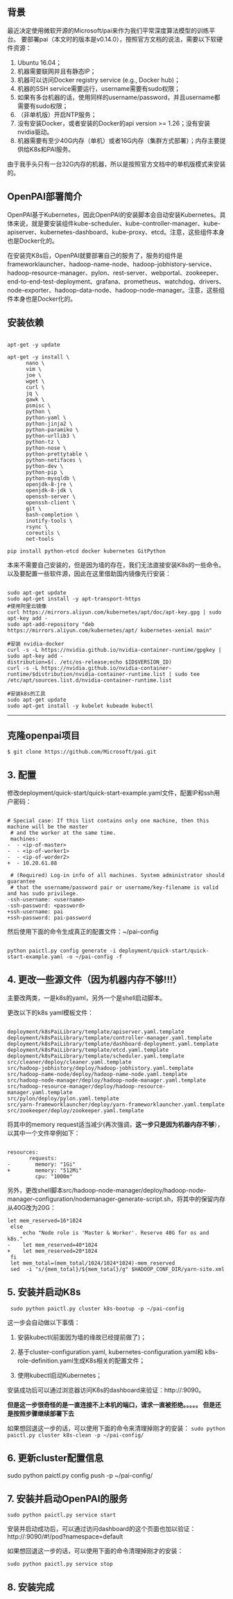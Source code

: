 ## 背景

最近决定使用微软开源的Microsoft/pai来作为我们平常深度算法模型的训练平台。 要部署pai（本文时的版本是v0.14.0），按照官方文档的说法，需要以下软硬件资源：


1. Ubuntu 16.04；
2. 机器需要联网并且有静态IP；
3. 机器可以访问Docker registry service (e.g., Docker hub)；
4. 机器的SSH service需要运行，username需要有sudo权限；
5. 如果有多台机器的话，使用同样的username/password，并且username都需要有sudo权限；
6. （非单机版）开启NTP服务；
7. 没有安装Docker，或者安装的Docker的api version >= 1.26；没有安装nvidia驱动。
8. 机器需要有至少40G内存（单机）或者16G内存（集群方式部署）；内存主要提供给K8s和PAI服务。

由于我手头只有一台32G内存的机器，所以是按照官方文档中的单机版模式来安装的。

## OpenPAI部署简介

OpenPAI基于Kubernetes，因此OpenPAI的安装脚本会自动安装Kubernetes。具体来说，就是要安装组件kube-scheduler、kube-controller-manager、kube-apiserver、kubernetes-dashboard、kube-proxy、etcd。注意，这些组件本身也是Docker化的。

在安装完K8s后，OpenPAI就要部署自己的服务了，服务的组件是frameworklauncher、hadoop-name-node、hadoop-jobhistory-service、hadoop-resource-manager、pylon、rest-server、webportal、zookeeper、end-to-end-test-deployment、grafana、prometheus、watchdog、drivers、node-exporter、hadoop-data-node、hadoop-node-manager。注意，这些组件本身也是Docker化的。

## 安装依赖
``` 

apt-get -y update 

apt-get -y install \
      nano \
      vim \
      joe \
      wget \
      curl \
      jq \
      gawk \
      psmisc \
      python \
      python-yaml \
      python-jinja2 \
      python-paramiko \
      python-urllib3 \
      python-tz \
      python-nose \
      python-prettytable \
      python-netifaces \
      python-dev \
      python-pip \
      python-mysqldb \
      openjdk-8-jre \
      openjdk-8-jdk \
      openssh-server \
      openssh-client \
      git \
      bash-completion \
      inotify-tools \
      rsync \
      coreutils \
      net-tools

pip install python-etcd docker kubernetes GitPython
```


本来不需要自己安装的，但是因为墙的存在，我们无法直接安装K8s的一些命令。以及要配置一些软件源，因此在这里借助国内镜像先行安装：

```

sudo apt-get update
sudo apt-get install -y apt-transport-https
#使用阿里云镜像
curl https://mirrors.aliyun.com/kubernetes/apt/doc/apt-key.gpg | sudo apt-key add -
sudo apt-add-repository "deb https://mirrors.aliyun.com/kubernetes/apt/ kubernetes-xenial main"

#安装 nvidia-docker
curl -s -L https://nvidia.github.io/nvidia-container-runtime/gpgkey | sudo apt-key add -
distribution=$(. /etc/os-release;echo $ID$VERSION_ID)
curl -s -L https://nvidia.github.io/nvidia-container-runtime/$distribution/nvidia-container-runtime.list | sudo tee /etc/apt/sources.list.d/nvidia-container-runtime.list

#安装k8s的工具
sudo apt-get update
sudo apt-get install -y kubelet kubeadm kubectl
```


----------------------------------------------------
## 克隆openpai项目
`
$ git clone https://github.com/Microsoft/pai.git
`

## 3.  配置

修改deployment/quick-start/quick-start-example.yaml文件，配置IP和ssh用户密码：

```

# Special case: If this list contains only one machine, then this machine will be the master
 # and the worker at the same time.
 machines:
-  - <ip-of-master>
-  - <ip-of-worker1>
-  - <ip-of-worder2>
+  - 10.20.61.88
 
 # (Required) Log-in info of all machines. System administrator should guarantee
 # that the username/password pair or username/key-filename is valid and has sudo privilege.
-ssh-username: <username>
-ssh-password: <password>
+ssh-username: pai
+ssh-password: pai-password
```


然后使用下面的命令生成真正的配置文件：~/pai-config

```

python paictl.py config generate -i deployment/quick-start/quick-start-example.yaml -o ~/pai-config -f

```


## 4. 更改一些源文件（因为机器内存不够!!!）

主要改两类，一是k8s的yaml，另外一个是shell启动脚本。


更改以下的k8s yaml模板文件：
```

deployment/k8sPaiLibrary/template/apiserver.yaml.template
deployment/k8sPaiLibrary/template/controller-manager.yaml.template
deployment/k8sPaiLibrary/template/dashboard-deployment.yaml.template
deployment/k8sPaiLibrary/template/etcd.yaml.template
deployment/k8sPaiLibrary/template/scheduler.yaml.template
src/cleaner/deploy/cleaner.yaml.template
src/hadoop-jobhistory/deploy/hadoop-jobhistory.yaml.template
src/hadoop-name-node/deploy/hadoop-name-node.yaml.template
src/hadoop-node-manager/deploy/hadoop-node-manager.yaml.template
src/hadoop-resource-manager/deploy/hadoop-resource-manager.yaml.template
src/pylon/deploy/pylon.yaml.template
src/yarn-frameworklauncher/deploy/yarn-frameworklauncher.yaml.template
src/zookeeper/deploy/zookeeper.yaml.template
```


将其中的memory request适当减少(再次强调，**这一步只是因为机器内存不够**），以其中一个文件举例如下：

```

resources:
       requests:
-        memory: "1Gi"
+        memory: "512Mi"
         cpu: "1000m"
```


另外，更改shell脚本src/hadoop-node-manager/deploy/hadoop-node-manager-configuration/nodemanager-generate-script.sh，将其中的保留内存从40G改为20G：

```
let mem_reserved=16*1024
 else
     echo "Node role is 'Master & Worker'. Reserve 40G for os and k8s."
-    let mem_reserved=40*1024
+    let mem_reserved=20*1024
 fi
 let mem_total=(mem_total/1024/1024*1024)-mem_reserved
 sed  -i "s/{mem_total}/${mem_total}/g" $HADOOP_CONF_DIR/yarn-site.xml
```

## 5. 安装并启动K8s
`
sudo python paictl.py cluster k8s-bootup -p ~/pai-config`


这一步会自动做以下事情：


1. 安装kubectl(前面因为墙的缘故已经提前做了)；

2. 基于cluster-configuration.yaml, kubernetes-configuration.yaml和
   k8s-role-definition.yaml生成K8s相关的配置文件；

3. 使用kubectl启动Kubernetes；


安装成功后可以通过浏览器访问K8s的dashboard来验证：http://<master>:9090。

**但是这一步很奇怪的是一直连接不上本机的端口，请求一直被拒绝。。。。。
但是还是按照步骤继续部署下去**




如果想回退这一步的话，可以使用下面的命令来清理掉刚才的安装：
`sudo python paictl.py cluster k8s-clean -p ~/pai-config/`
 
 
 ## 6. 更新cluster配置信息
 
sudo python paictl.py config push -p ~/pai-config/

## 7. 安装并启动OpenPAI的服务

`sudo python paictl.py service start`


安装并启动成功后，可以通过访问dashboard的这个页面也加以验证：http://<master>:9090/#!/pod?namespace=default



如果想回退这一步的话，可以使用下面的命令清理掉刚才的安装：

`
sudo python paictl.py service stop
`
  ## 8. 安装完成
  

